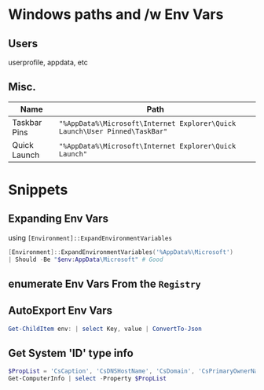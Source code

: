 # Windows paths and /w Env Vars



## Users
userprofile, appdata, etc



## Misc.

| Name         | Path                                                                       |
| ------------ | -------------------------------------------------------------------------- |
| Taskbar Pins | `"%AppData%\Microsoft\Internet Explorer\Quick Launch\User Pinned\TaskBar"` |
| Quick Launch | `"%AppData%\Microsoft\Internet Explorer\Quick Launch"`                     |

# Snippets

## Expanding Env Vars

using `[Environment]::ExpandEnvironmentVariables`

```powershell
[Environment]::ExpandEnvironmentVariables('%AppData%\Microsoft')
| Should -Be "$env:AppData\Microsoft" # Good
```

## enumerate Env Vars From the `Registry`



## AutoExport Env Vars

```powershell
Get-ChildItem env: | select Key, value | ConvertTo-Json
```

## Get System 'ID' type info

```powershell
$PropList = 'CsCaption', 'CsDNSHostName', 'CsDomain', 'CsPrimaryOwnerName', 'LogonServer', 'Os*memory*', 'OsBootDevice', 'OsBuildNumber', 'OsCodeSet', 'OsType', 'OsVersion', 'WindowsBuild*', 'WindowsCurrentVersion', 'WindowsEditionId', 'WindowsProductName', 'WindowsRegisteredOwner', 'WindowsVersion'
Get-ComputerInfo | select -Property $PropList
```